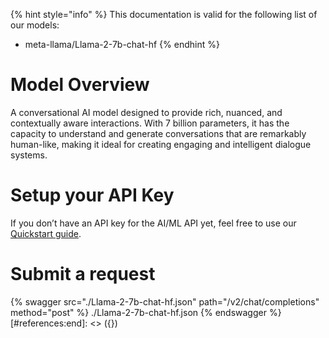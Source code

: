 [#references:start]: <> ({ "template": "openapi" })
{% hint style="info" %}
This documentation is valid for the following list of our models:
* meta-llama/Llama-2-7b-chat-hf
{% endhint %}

# Model Overview
A conversational AI model designed to provide rich, nuanced, and contextually aware interactions. With 7 billion parameters, it has the capacity to understand and generate conversations that are remarkably human-like, making it ideal for creating engaging and intelligent dialogue systems.

# Setup your API Key
If you don’t have an API key for the AI/ML API yet, feel free to use our [Quickstart guide](https://docs.aimlapi.com/quickstart/setting-up).

# Submit a request
{% swagger src="./Llama-2-7b-chat-hf.json" path="/v2/chat/completions" method="post" %}
./Llama-2-7b-chat-hf.json
{% endswagger %}
[#references:end]: <> ({})